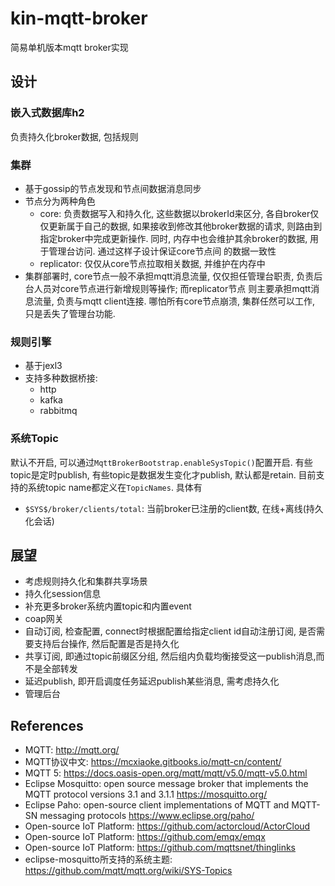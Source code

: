 # kin-mqtt-broker

简易单机版本mqtt broker实现

## 设计

### 嵌入式数据库h2

负责持久化broker数据, 包括规则

### 集群

* 基于gossip的节点发现和节点间数据消息同步
* 节点分为两种角色
  * core: 负责数据写入和持久化, 这些数据以brokerId来区分, 各自broker仅仅更新属于自己的数据, 如果接收到修改其他broker数据的请求,
    则路由到指定broker中完成更新操作. 同时, 内存中也会维护其余broker的数据, 用于管理台访问. 通过这样子设计保证core节点间
    的数据一致性
  * replicator: 仅仅从core节点拉取相关数据, 并维护在内存中
* 集群部署时, core节点一般不承担mqtt消息流量, 仅仅担任管理台职责, 负责后台人员对core节点进行新增规则等操作;
  而replicator节点
  则主要承担mqtt消息流量, 负责与mqtt client连接. 哪怕所有core节点崩溃, 集群任然可以工作, 只是丢失了管理台功能.

### 规则引擎

* 基于jexl3
* 支持多种数据桥接:
  * http
  * kafka
  * rabbitmq

### 系统Topic

默认不开启, 可以通过`MqttBrokerBootstrap.enableSysTopic()`配置开启. 有些topic是定时publish, 有些topic是数据发生变化才publish,
默认都是retain.
目前支持的系统topic name都定义在`TopicNames`. 具体有

* `$SYS$/broker/clients/total`: 当前broker已注册的client数, 在线+离线(持久化会话)

## 展望

* 考虑规则持久化和集群共享场景
* 持久化session信息
* 补充更多broker系统内置topic和内置event
* coap网关
* 自动订阅, 检查配置, connect时根据配置给指定client id自动注册订阅, 是否需要支持后台操作, 然后配置是否是持久化
* 共享订阅, 即通过topic前缀区分组, 然后组内负载均衡接受这一publish消息,而不是全部转发
* 延迟publish, 即开启调度任务延迟publish某些消息, 需考虑持久化
* 管理后台

## References

* MQTT: http://mqtt.org/
* MQTT协议中文: https://mcxiaoke.gitbooks.io/mqtt-cn/content/
* MQTT 5: https://docs.oasis-open.org/mqtt/mqtt/v5.0/mqtt-v5.0.html
* Eclipse Mosquitto: open source message broker that implements the MQTT protocol versions 3.1 and
  3.1.1 https://mosquitto.org/
* Eclipse Paho: open-source client implementations of MQTT and MQTT-SN messaging protocols https://www.eclipse.org/paho/
* Open-source IoT Platform: https://github.com/actorcloud/ActorCloud
* Open-source IoT Platform: https://github.com/emqx/emqx
* Open-source IoT Platform: https://github.com/mqttsnet/thinglinks
* eclipse-mosquitto所支持的系统主题: https://github.com/mqtt/mqtt.org/wiki/SYS-Topics